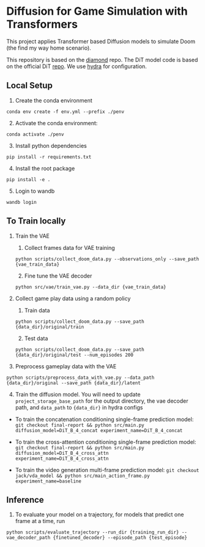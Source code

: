 # Diffusion for Game Simulation with Transformers

This project applies Transformer based Diffusion models to simulate Doom (the find my way home scenario).

This repository is based on the [diamond](https://github.com/eloialonso/diamond/tree/csgo) repo. The DiT model code is based on the official DiT [repo](https://github.com/facebookresearch/DiT/blob/main/models.py). We use [hydra](https://hydra.cc/docs/intro/) for configuration.

## Local Setup

1. Create the conda environment

`conda env create -f env.yml --prefix ./penv`

2. Activate the conda environment:

 `conda activate ./penv`

3. Install python dependencies

`pip install -r requirements.txt`

4. Install the root package

`pip install -e .`

5. Login to wandb

`wandb login`

## To Train locally

1. Train the VAE
    1. Collect frames data for VAE training

    `python scripts/collect_doom_data.py --observations_only --save_path {vae_train_data}`

    2. Fine tune the VAE decoder

    `python src/vae/train_vae.py --data_dir {vae_train_data}`

2. Collect game play data using a random policy

    1. Train data

    `python scripts/collect_doom_data.py --save_path {data_dir}/original/train`

    2. Test data

    `python scripts/collect_doom_data.py --save_path {data_dir}/original/test --num_episodes 200`

3. Preprocess gameplay data with the VAE

`python scripts/preprocess_data_with_vae.py --data_path {data_dir}/original --save_path {data_dir}/latent`

4. Train the diffusion model. You will need to update  `project_storage_base_path` for the output directory, the vae decoder path, and `data_path` to `{data_dir}` in hydra configs

- To train the concatenation conditioning single-frame prediction model: `git checkout final-report && python src/main.py diffusion_model=DiT_B_4_concat experiment_name=DiT_B_4_concat`

- To train the cross-attention conditioning single-frame prediction model: `git checkout final-report && python src/main.py diffusion_model=DiT_B_4_cross_attn experiment_name=DiT_B_4_cross_attn`

- To train the video generation multi-frame prediction model: `git checkout jack/vda_model && python src/main_action_frame.py experiment_name=baseline`

## Inference

1. To evaluate your model on a trajectory, for models that predict one frame at a time, run

`python scripts/evaluate_trajectory --run_dir {training_run_dir} --vae_decoder_path {finetuned_decoder} --episode_path {test_episode}`

